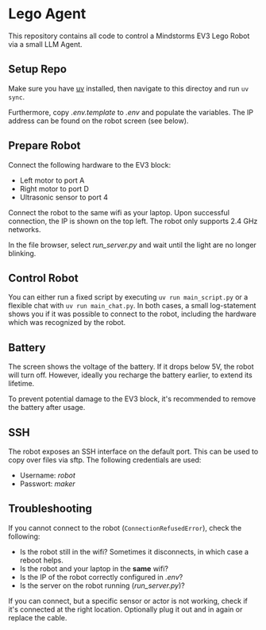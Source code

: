 # Lego Agent

This repository contains all code to control a Mindstorms EV3 Lego Robot via a small LLM Agent.

## Setup Repo

Make sure you have [uv](https://docs.astral.sh/uv/) installed, then navigate to this directoy and run `uv sync`.

Furthermore, copy _.env.template_ to _.env_ and populate the variables.
The IP address can be found on the robot screen (see below).

## Prepare Robot

Connect the following hardware to the EV3 block:

- Left motor to port A
- Right motor to port D
- Ultrasonic sensor to port 4

Connect the robot to the same wifi as your laptop. Upon successful connection, the IP is shown on the top left.
The robot only supports 2.4 GHz networks.

In the file browser, select _run_server.py_ and wait until the light are no longer blinking. 

## Control Robot

You can either run a fixed script by executing `uv run main_script.py` or a flexible chat with `uv run main_chat.py`.
In both cases, a small log-statement shows you if it was possible to connect to the robot, including the hardware which was recognized by the robot.

## Battery

The screen shows the voltage of the battery.
If it drops below 5V, the robot will turn off.
However, ideally you recharge the battery earlier, to extend its lifetime.

To prevent potential damage to the EV3 block, it's recommended to remove the battery after usage.

## SSH

The robot exposes an SSH interface on the default port.
This can be used to copy over files via sftp.
The following credentials are used:

- Username: _robot_
- Passwort: _maker_

## Troubleshooting

If you cannot connect to the robot (`ConnectionRefusedError`), check the following:

- Is the robot still in the wifi? Sometimes it disconnects, in which case a reboot helps.
- Is the robot and your laptop in the __same__ wifi?
- Is the IP of the robot correctly configured in _.env_?
- Is the server on the robot running (_run_server.py_)?

If you can connect, but a specific sensor or actor is not working, check if it's connected at the right location.
Optionally plug it out and in again or replace the cable.
